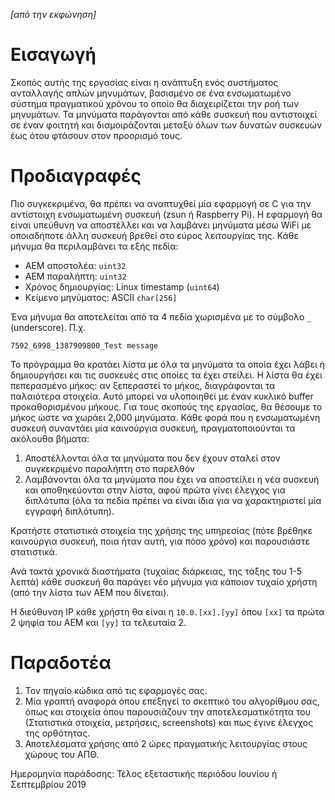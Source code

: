*[από την εκφώνηση]*

# Εισαγωγή
Σκοπός αυτής της εργασίας είναι η ανάπτυξη ενός συστήματος ανταλλαγής απλών μηνυμάτων, βασισμένο σε ένα ενσωματωμένο σύστημα πραγματικού χρόνου το οποίο θα διαχειρίζεται την ροή των μηνυμάτων. Τα μηνύματα παράγονται από κάθε συσκευή που αντιστοιχεί σε έναν φοιτητή και διαμοιράζονται μεταξύ όλων των δυνατών συσκευών έως ότου φτάσουν στον προορισμό τους.

# Προδιαγραφές
Πιο συγκεκριμένα, θα πρέπει να αναπτυχθεί μία εφαρμογή σε C για την αντίστοιχη ενσωματωμένη συσκευή (zsun ή Raspberry Pi). Η εφαρμογή θα είναι υπεύθυνη να αποστέλλει και να λαμβάνει μηνύματα μέσω WiFi με οποιαδήποτε άλλη συσκευή βρεθεί στο εύρος λειτουργίας της. Κάθε μήνυμα θα περιλαμβάνει τα εξής πεδία:

- ΑΕΜ αποστολέα: `uint32`
- AEM παραλήπτη: `uint32`
- Χρόνος δημιουργίας: Linux timestamp (`uint64`)
- Κείμενο μηνύματος: ASCII `char[256]`

Ένα μήνυμα θα αποτελείται από τα 4 πεδία χωρισμένα με το σύμβολο `_` (underscore). Π.χ.
```
7592_6998_1387909800_Test message
```
Το πρόγραμμα θα κρατάει λίστα με όλα τα μηνύματα τα οποία έχει λάβει ή δημιουργήσει και τις συσκευές στις οποίες τα έχει στείλει. Η λίστα θα έχει πεπερασμένο μήκος: αν ξεπεραστεί το μήκος, διαγράφονται τα παλαιότερα στοιχεία. Αυτό μπορεί να υλοποιηθεί με έναν κυκλικό buffer προκαθορισμένου μήκους. Για τους σκοπούς της εργασίας, θα θέσουμε το μήκος ώστε να χωράει 2,000 μηνύματα. Κάθε φορά που η ενσωματωμένη συσκευή συναντάει μία καινούργια συσκευή, πραγματοποιούνται τα ακόλουθα βήματα:

1. Αποστέλλονται όλα τα μηνύματα που δεν έχουν σταλεί στον συγκεκριμένο παραλήπτη στο παρελθόν
2. Λαμβάνονται όλα τα μηνύματα που έχει να αποστείλει η νέα συσκευή και αποθηκεύονται στην λίστα, αφού πρώτα γίνει έλεγχος για διπλότυπα (όλα τα πεδία πρέπει να είναι ίδια για να χαρακτηριστεί μία εγγραφή διπλότυπη).

Κρατήστε στατιστικά στοιχεία της χρήσης της υπηρεσίας (πότε βρέθηκε καινούργια συσκευή, ποια ήταν αυτή, για πόσο χρόνο) και παρουσιάστε στατιστικά.

Ανά τακτά χρονικά διαστήματα (τυχαίας διάρκειας, της τάξης του 1-5 λεπτά) κάθε συσκευή θα παράγει νέο μήνυμα για κάποιον τυχαίο χρήστη (από την λίστα των ΑΕΜ που δίνεται).

Η διεύθυνση IP κάθε χρήστη θα είναι η `10.0.[xx].[yy]` όπου `[xx]` τα πρώτα 2 ψηφία του ΑΕΜ και `[yy]` τα τελευταία 2.

# Παραδοτέα
1. Τον πηγαίο κώδικα από τις εφαρμογές σας.
2. Μία γραπτή αναφορά όπου επεξηγεί το σκεπτικό του αλγορίθμου σας, όπως και στοιχεία όπου παρουσιάζουν την αποτελεσματικότητα του (Στατιστικά στοιχεία, μετρήσεις, screenshots) και πως έγινε έλεγχος της ορθότητας.
3. Αποτελέσματα χρήσης από 2 ώρες πραγματικής λειτουργίας στους χώρους του ΑΠΘ.

Ημερομηνία παράδοσης: Τέλος εξεταστικής περιόδου Ιουνίου ή Σεπτεμβρίου 2019
